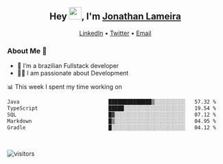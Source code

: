 <h2 align="center">Hey <img src="https://github.com/TheDudeThatCode/TheDudeThatCode/blob/master/Assets/Hi.gif" width="29">, I'm <a href="https://www.linkedin.com/in/jonathanlameira/">Jonathan Lameira</a></h2>
<p align="center">
  <a href="https://www.linkedin.com/in/jonathanlameira/">LinkedIn</a> •
  <a href="https://twitter.com/jlameira">Twitter</a> •
  <a href="mailto:jlameira@gmail.com">Email</a>
</p>

### About Me 🚀
- 🌱  I’m a brazilian Fullstack developer</br>
- 👨‍💻  I am passionate about Development</br>

<!-- ![Jonathan Lameira github stats](https://github-readme-stats.vercel.app/api?username=jlameirameli&show_icons=true&hide_border=true)&nbsp;&nbsp; -->

📊 This week I spent my time working on
<!--START_SECTION:waka-->

```txt
Java                             ██████████████▒░░░░░░░░░░   57.32 %
TypeScript                       █████░░░░░░░░░░░░░░░░░░░░   19.54 %
SQL                              █▓░░░░░░░░░░░░░░░░░░░░░░░   07.12 %
Markdown                         █▒░░░░░░░░░░░░░░░░░░░░░░░   04.95 %
Gradle                           █░░░░░░░░░░░░░░░░░░░░░░░░   04.12 %
```

<!--END_SECTION:waka-->

<br />

![visitors](https://visitor-badge.laobi.icu/badge?page_id=jlameira.jlameira)
